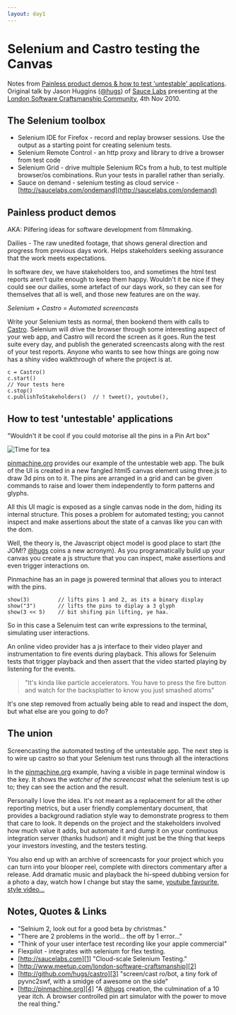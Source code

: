 ```yaml
---
layout: day1
---
```


Selenium and Castro testing the Canvas
======================================

Notes from [Painless product demos & how to test 'untestable' applications](http://www.meetup.com/london-software-craftsmanship/calendar/15118493/). Original talk by Jason Huggins ([@hugs][@]) of [Sauce Labs][1] presenting at the [London Software Craftsmanship Community][2], 4th Nov 2010.

The Selenium toolbox
--------------------
* Selenium IDE for Firefox - record and replay browser sessions. Use the output as a starting point for creating selenium tests.
* Selenium Remote Control - an http proxy and library to drive a browser from test code
* Selenium Grid - drive multiple Selenium RCs from a hub, to test multiple browser/os combinations. Run your tests in parallel rather than serially.
* Sauce on demand - selenium testing as cloud service - [http://saucelabs.com/ondemand](http://saucelabs.com/ondemand)


Painless product demos
----------------------
AKA: Pilfering ideas for software development from filmmaking.

Dailies - The raw unedited footage, that shows general direction and progress from previous days work. Helps stakeholders seeking assurance that the work meets expectations.

In software dev, we have stakeholders too, and sometimes the html test reports aren't quite enough to keep them happy. Wouldn't it be nice if they could see our dailies, some artefact of our days work, so they can see for themselves that all is well, and those new features are on the way.

*Selenium + Castro = Automated screencasts*

Write your Selenium tests as normal, then bookend them with calls to [Castro][3]. Selenium will drive the browser through some interesting aspect of your web app, and Castro will record the screen as it goes. Run the test suite every day, and publish the generated screencasts along with the rest of your test reports. Anyone who wants to see how things are going now has a shiny video walkthrough of where the project is at.

	c = Castro()
	c.start()
	// Your tests here
	c.stop()
	c.publishToStakeholders()  // ! tweet(), youtube(),


How to test 'untestable' applications
-------------------------------------
"Wouldn't it be cool if you could motorise all the pins in a Pin Art box"

<div class="right">
	<img src="http://www.mutr.co.uk/images/pinart.jpg" title="Time for tea" alt="Time for tea"/>
</div>

[pinmachine.org][4] provides our example of the untestable web app. The bulk of the UI is created in a new fangled html5 canvas element using three.js to draw 3d pins on to it. The pins are arranged in a grid and can be given commands to raise and lower them independently to form patterns and glyphs.

All this UI magic is exposed as a single canvas node in the dom, hiding its internal structure. This poses a problem for automated testing; you cannot inspect and make assertions about the state of a canvas like you can with the dom.

Well, the theory is, the Javascript object model is good place to start (the JOM!? [@hugs][@] coins a new acronym). As you programatically build up your canvas you create a js structure that you can inspect, make assertions and even trigger interactions on.

Pinmachine has an in page js powered terminal that allows you to interact with the pins.

	show(3)         // lifts pins 1 and 2, as its a binary display
	show("3")       // lifts the pins to diplay a 3 glyph
	show(3 << 5)    // bit shifing pin lifting, ye haa.

So in this case a Selenuim test can write expressions to the terminal, simulating user interactions.

An online video provider has a js interface to their video player and instrumentation to fire events during playback. This allows for Selenuim tests that trigger playback and then assert that the video started playing by listening for the events.

> "It's kinda like particle accelerators. You have to press the fire button and watch for the backsplatter to know you just smashed atoms"

It's one step removed from actually being able to read and inspect the dom, but what else are you going to do?


The union
---------
Screencasting the automated testing of the untestable app. The next step is to wire up castro so that your Selenium test runs through all the interactions

In the [pinmachine.org][4] example, having a visible in page terminal window is the key. It shows the *watcher of the screencast* what the selenium test is up to; they can see the action and the result.

Personally I love the idea. It's not meant as a replacement for all the other reporting metrics, but a user friendly complementary document, that provides a background radiation style way to demonstrate progress to them that care to look. It depends on the project and the stakeholders involved how much value it adds, but automate it and dump it on your continuous integration server (thanks hudson) and it might just be the thing that keeps your investors investing, and the testers testing.

You also end up with an archive of screencasts for your project which you can turn into your blooper reel, complete with directors commentary after a release. Add dramatic music and playback the hi-speed dubbing version for a photo a day, watch how I change but stay the same, [youtube favourite, style video...](http://www.youtube.com/watch?v=UItNVuBI9UI)


Notes, Quotes & Links
---------------------
* "Selnium 2, look out for a good beta by christmas."
* "There are 2 problems in the world... the off by 1 error..."
* "Think of your user interface test recording like your apple commercial"
* Flexpilot - integrates with selenium for flex testing.
* [http://saucelabs.com][1] "Cloud-scale Selenium Testing."
* [http://www.meetup.com/london-software-craftsmanship][2]
* [http://github.com/hugs/castro][3] "screen/cast ro/bot,  a tiny fork of pyvnc2swf, with a smidge of awesome on the side"
* [http://pinmachine.org][4] "A [@hugs][@] creation, the culmination of a 10 year itch. A browser controlled pin art simulator with the power to move the real thing."




[1]: http://saucelabs.com "Cloud-scale Selenium Testing."
[2]: http://www.meetup.com/london-software-craftsmanship
[3]: http://github.com/hugs/castro "screen/cast ro/bot,  a tiny fork of pyvnc2swf, with a smidge of awesome on the side"
[4]: http://pinmachine.org "A @hugs creation, the culmination of a 10 year itch. A browser controlled pin art simulator with the power to move the real thing."
[@]: http://twitter.com/#!/hugs "Creator, Selenium. Co-founder, Sauce Labs. I make things and think about them."
